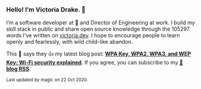 ### Hello! I’m Victoria Drake. 👋

I’m a software developer at 💜 and Director of Engineering at work. I build my skill stack in public and share open source knowledge through the 105297 words I’ve written on [victoria.dev](https://victoria.dev). I hope to encourage people to learn openly and fearlessly, with wild child-like abandon.

This 🐹 says they 👍 my latest blog post: **[WPA Key, WPA2, WPA3, and WEP Key: Wi-Fi security explained](https://victoria.dev/blog/wpa-key-wpa2-wpa3-and-wep-key-wi-fi-security-explained/)**. If you agree, you can subscribe to my [📡 **blog RSS**](https://victoria.dev/index.xml).

<sub>Last updated by magic on 22 Oct 2020.</sub>
